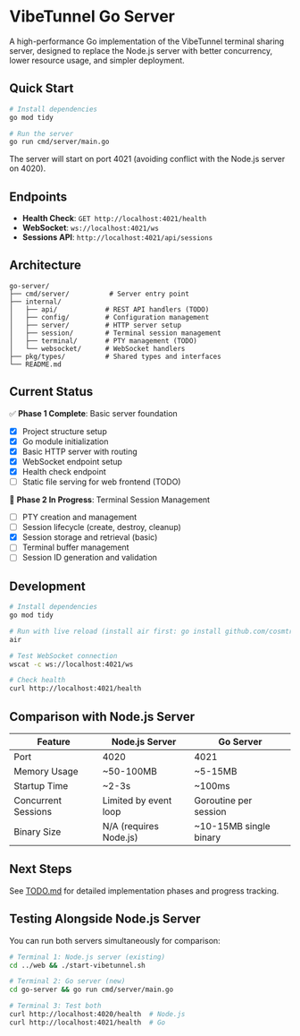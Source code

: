 # VibeTunnel Go Server

A high-performance Go implementation of the VibeTunnel terminal sharing server, designed to replace the Node.js server with better concurrency, lower resource usage, and simpler deployment.

## Quick Start

```bash
# Install dependencies
go mod tidy

# Run the server
go run cmd/server/main.go
```

The server will start on port 4021 (avoiding conflict with the Node.js server on 4020).

## Endpoints

- **Health Check**: `GET http://localhost:4021/health`
- **WebSocket**: `ws://localhost:4021/ws`
- **Sessions API**: `http://localhost:4021/api/sessions`

## Architecture

```
go-server/
├── cmd/server/          # Server entry point
├── internal/
│   ├── api/            # REST API handlers (TODO)
│   ├── config/         # Configuration management
│   ├── server/         # HTTP server setup
│   ├── session/        # Terminal session management
│   ├── terminal/       # PTY management (TODO)
│   └── websocket/      # WebSocket handlers
├── pkg/types/          # Shared types and interfaces
└── README.md
```

## Current Status

✅ **Phase 1 Complete**: Basic server foundation
- [x] Project structure setup
- [x] Go module initialization  
- [x] Basic HTTP server with routing
- [x] WebSocket endpoint setup
- [x] Health check endpoint
- [ ] Static file serving for web frontend (TODO)

🚧 **Phase 2 In Progress**: Terminal Session Management
- [ ] PTY creation and management
- [ ] Session lifecycle (create, destroy, cleanup)
- [x] Session storage and retrieval (basic)
- [ ] Terminal buffer management
- [ ] Session ID generation and validation

## Development

```bash
# Install dependencies
go mod tidy

# Run with live reload (install air first: go install github.com/cosmtrek/air@latest)
air

# Test WebSocket connection
wscat -c ws://localhost:4021/ws

# Check health
curl http://localhost:4021/health
```

## Comparison with Node.js Server

| Feature | Node.js Server | Go Server |
|---------|---------------|-----------|
| Port | 4020 | 4021 |
| Memory Usage | ~50-100MB | ~5-15MB |
| Startup Time | ~2-3s | ~100ms |
| Concurrent Sessions | Limited by event loop | Goroutine per session |
| Binary Size | N/A (requires Node.js) | ~10-15MB single binary |

## Next Steps

See [TODO.md](TODO.md) for detailed implementation phases and progress tracking.

## Testing Alongside Node.js Server

You can run both servers simultaneously for comparison:

```bash
# Terminal 1: Node.js server (existing)
cd ../web && ./start-vibetunnel.sh

# Terminal 2: Go server (new)
cd go-server && go run cmd/server/main.go

# Terminal 3: Test both
curl http://localhost:4020/health  # Node.js
curl http://localhost:4021/health  # Go
```
